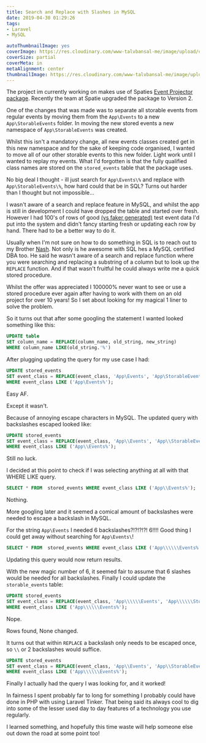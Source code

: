 ```yaml
---
title: Search and Replace with Slashes in MySQL
date: 2019-04-30 01:29:26
tags:
- Laravel
- MySQL

autoThumbnailImage: yes
coverImage: https://res.cloudinary.com/www-talvbansal-me/image/upload/c_scale,w_1600/v1556584444/posts/manhattan-skyline.jpg
coverSize: partial
coverMeta: in
metaAlignment: center
thumbnailImage: https://res.cloudinary.com/www-talvbansal-me/image/upload/c_scale,w_280/v1556584444/posts/manhattan-skyline.jpg
---
```

The project im currently working on makes use of Spaties [Event Projector package](https://github.com/spatie/laravel-event-projector). Recently the team at Spatie upgraded the package to Version 2. 

One of the changes that was made was to separate all storable events from regular events by moving them from the `App\Events` to a new `App\StorableEvents` folder. In moving the new stored events a new namespace of `App\StorableEvents` was created.

Whilst this isn't a mandatory change, all new events classes created get in this new namespace and for the sake of keeping code organised, I wanted to move all of our other storable events to this new folder.
Light work until I wanted to replay my events. What I'd forgotten is that the fully qualified class names are stored on the `stored_events` table that the package uses. 

No big deal I thought - ill just search for `App\Events\%` and replace with `App\StorableEvents\%`, how hard could that be in SQL? Turns out harder than I thought but not impossible...

<!--more-->

I wasn't aware of a search and replace feature in MySQL, and whilst the app is still in development I could have dropped the table and started over fresh.
However I had 100's of rows of good [(vs faker generated)](https://github.com/fzaninotto/Faker) test event data I'd put into the system and didn't fancy starting fresh or updating each row by hand. There had to be a better way to do it. 

Usually when I'm not sure on how to do something in SQL is to reach out to my Brother [Nash](https://twitter.com/trashpants). Not only is he awesome with SQL hes a MySQL certified DBA too. He said he wasn't aware of a search and replace function where you were searching and replacing a substring of a column but to look up the `REPLACE` function. And if that wasn't fruitful he could always write me a quick stored procedure.

Whilst the offer was appreciated I 100000% never want to see or use a stored procedure ever again after having to work with them on an old project for over 10 years! So I set about looking for my magical 1 liner to solve the problem.

So it turns out that after some googling the statement I wanted looked something like this:

```sql
UPDATE table 
SET column_name = REPLACE(column_name, old_string, new_string)
WHERE column_name LIKE(old_string.'%')
```

After plugging updating the query for my use case I had:

```sql
UPDATE stored_events 
SET event_class = REPLACE(event_class, 'App\Events', 'App\StorableEvents') 
WHERE event_class LIKE ('App\Events%');
```

Easy AF. 

Except it wasn't.
 
Because of annoying escape characters in MySQL. The updated query with backslashes escaped looked like:

```sql
UPDATE stored_events 
SET event_class = REPLACE(event_class, 'App\\Events', 'App\\StorableEvents') 
WHERE event_class LIKE ('App\\Events%');
```

Still no luck.

I decided at this point to check if I was selecting anything at all with that WHERE LIKE query.

```sql
SELECT * FROM  stored_events WHERE event_class LIKE ('App\\Events%'); 
```

Nothing.

More googling later and it seemed a comical amount of backslashes were needed to escape a backslash in MySQL.

For the string `App\Events` I needed 6 backslashes?!?!?!?! 6!!!! Good thing I could get away without searching for `App\Events\`!

 ```sql
 SELECT * FROM  stored_events WHERE event_class LIKE ('App\\\\\\Events%'); 
 ```
 
Updating this query would now return results.
 
With the new magic number of 6, it seemed fair to assume that 6 slashes would be needed for all backslashes. Finally I could update the `storable_events` table:
  
```sql
UPDATE stored_events 
SET event_class = REPLACE(event_class, 'App\\\\\\Events', 'App\\\\\\StorableEvents') 
WHERE event_class LIKE ('App\\\\\\Events%');
```

Nope.

Rows found, None changed.

It turns out that within `REPLACE` a backslash only needs to be escaped once, so `\\` or 2 backslashes would suffice.

```sql
UPDATE stored_events 
SET event_class = REPLACE(event_class, 'App\\Events', 'App\\StorableEvents') 
WHERE event_class LIKE ('App\\\\\\Events%');
```

Finally I actually had the query I was looking for, and it worked!

In fairness I spent probably far to long for something I probably could have done in PHP with using Laravel Tinker. That being said its always cool to dig into some of the lesser used day to day features of a technology you use regularly. 

I learned something, and hopefully this time waste will help someone else out down the road at some point too!